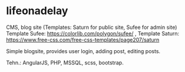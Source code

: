 # lifeonadelay
CMS, blog site 
(Templates: Saturn for public site, Sufee for admin site) 
Template Sufee: https://colorlib.com/polygon/sufee/ , 
Template Saturn: https://www.free-css.com/free-css-templates/page207/saturn


Simple blogsite, provides user login, adding post, editing posts. 

Tehn.: AngularJS, PHP, MSSQL, scss, bootstrap.  
